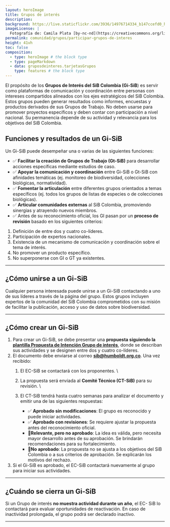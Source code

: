 ```yaml
---
layout: heroImage
title: Grupos de interés
description: 
background: https://live.staticflickr.com/3936/14976714334_b147ccefd0_h.jpg
imageLicense: |
  Fotografía de: Camila Plata [by-nc-nd](https://creativecommons.org/licenses/by-nc-nd/2.0/)  vía [Flickr](https://www.flickr.com/photos/camisilver/14976714334/) 
permalink: comunidad/grupos/participar-grupos-de-interes
height: 41vh
toc: false
composition:
  - type: heroImage # the block type
  - type: pageMarkdown
  - data: gruposdeinteres.tarjetasGrupos
    type: features # the block type
---
```




El propósito de los **Grupos de Interés del SiB Colombia (Gi-SiB**) es servir como plataformas de comunicación y coordinación entre personas con intereses compartidos alineados con los ejes estratégicos del SiB Colombia. Estos grupos pueden generar resultados como informes, encuestas y productos derivados de sus Grupos de Trabajo. No deben usarse para promover proyectos específicos y deben contar con participación a nivel nacional. Su permanencia depende de su actividad y relevancia para los objetivos del SiB Colombia.

## Funciones y resultados de un Gi-SiB

Un Gi-SiB puede desempeñar una o varias de las siguientes funciones:

* ✅ **Facilitar la creación de Grupos de Trabajo (Gt-SiB)** para desarrollar acciones específicas mediante estudios de caso.
* ✅ **Apoyar la comunicación y coordinación** entre Gi-SiB o Gt-SiB con afinidades temáticas (ej. monitoreo de biodiversidad, colecciones biológicas, normatividad).
* ✅ **Fomentar la articulación** entre diferentes grupos orientados a temas específicos (ej. todos los grupos de listas de especies o de colecciones biológicas).
* ✅ **Articular comunidades externas** al SiB Colombia, promoviendo sinergias y atrayendo nuevos miembros.
* ✅ Antes de su reconocimiento oficial, los GI pasan por un **proceso de revisión** basado en los siguientes criterios:
1. Definición de entre dos y cuatro co-líderes.
2. Participación de expertos nacionales.
3. Existencia de un mecanismo de comunicación y coordinación sobre el tema de interés.
4. No promover un producto específico.
5. No superponerse con GI o GT ya existentes.

___

## ¿Cómo unirse a un Gi-SiB

Cualquier persona interesada puede unirse a un Gi-SiB contactando a uno de sus líderes a través de la página del grupo. Estos grupos incluyen expertos de la comunidad del SiB Colombia comprometidos con su misión de facilitar la publicación, acceso y uso de datos sobre biodiversidad.

___

## ¿Cómo crear un Gi-SiB

1. Para crear un Gi-SiB, se debe presentar una **propuesta siguiendo la [plantilla Propuesta de Intención Grupo de interés](https://docs.google.com/document/d/105hm8zakjQApgZJXXwN6O7NcrUBqQN9x2wWbH-Vdyxk/edit?usp=sharing)**, donde se describan sus actividades y se designen entre dos y cuatro co-líderes.
2. El documento debe enviarse al correo **[sib@humboldt.org.co](mailto:sib@humboldt.org.co)**. Una vez recibido:
    1. El EC-SiB se contactará con los proponentes. \

    2. La propuesta será enviada al **Comité Técnico (CT-SiB)** para su revisión. \

    3. El CT-SiB tendrá hasta cuatro semanas para analizar el documento y emitir una de las siguientes respuestas:
        *  ✅ **Aprobado sin modificaciones**: El grupo es reconocido y puede iniciar actividades.
        *  ✅ **Aprobado con revisiones**: Se requiere ajustar la propuesta antes del reconocimiento oficial.
        * 🔹**Relevante, pero no aprobado**: La idea es válida, pero necesita mayor desarrollo antes de su aprobación. Se brindarán recomendaciones para su fortalecimiento.
        * 🔹**No aprobado**: La propuesta no se ajusta a los objetivos del SiB Colombia o a sus criterios de aprobación. Se explicarán los motivos del rechazo.
3. Si el Gi-SiB es aprobado, el EC-SiB contactará nuevamente al grupo para iniciar sus actividades.

___

## ¿Cuándo se cierra un Gi-SiB

Si un Grupo de interés **no muestra actividad durante un año**, el EC- SiB lo contactará para evaluar oportunidades de reactivación. En caso de inactividad prolongada, el grupo podrá ser declarado inactivo.

___
